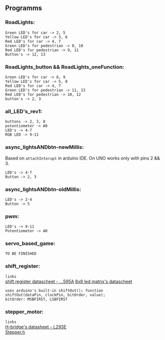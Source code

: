 ## Programms
### RoadLights:
```
Green LED's for car -> 2, 5
Yellow LED's for car -> 3, 6
Red LED's for car -> 4, 7
Green LED's for pedestrian -> 8, 10
Red LED's for pedestrian -> 9, 11
Button's -> 12, 13
```
### RoadLights_button && RoadLights_oneFunction:
```
Green LED's for car -> 6, 9
Yellow LED's for car -> 5, 8
Red LED's for car -> 4, 7
Green LED's for pedestrian -> 11, 13
Red LED's for pedestrian -> 10, 12
button's -> 2, 3
```
### all_LED's_rev1:
```
buttons -> 2, 3, 8
potentiometer -> A0
LED's -> 4-7
RGB LED -> 9-11
```
### async_lightsANDbtn-newMillis:
Based on ```attachInterupt``` in arduino IDE. On UNO works only with pins 2 && 3. 
```
LED's -> 4-7
Button -> 2, 3
```
### async_lightsANDbtn-oldMillis:
```
LED's -> 2-4
Button -> 5
```
### pwm:
```
LED's -> 9-11
Potentiometer -> A0
```
### servo_based_game:  
  ```TO BE FINISHED```
### shift_register:  
  ```links```       
  [shift register datascheet - ...595A](https://www.alldatasheet.com/datasheet-pdf/pdf/12192/ONSEMI/MC74HC595A.html)
  [8x8 led matrix's datascheet](https://components101.com/sites/default/files/component_datasheet/LED%20Matrix%20Datasheet.pdf)
```
uses arduino's built-in shiftOut(); function
shiftOut(dataPin, clockPin, bitOrder, value);
bitOrder: MSBFIRST, LSBFIRST
```
### stepper_motor:  
  ```links```    
  [H-bridge's datasheet - L293E](https://pdf1.alldatasheet.com/datasheet-pdf/view/227655/STMICROELECTRONICS/L293E.html)  
  [Stepper.h](https://www.arduino.cc/reference/en/libraries/stepper/) 

